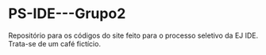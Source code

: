 # PS-IDE---Grupo2
Repositório para os códigos do site feito para o processo seletivo da EJ IDE. Trata-se de um café fictício. 
